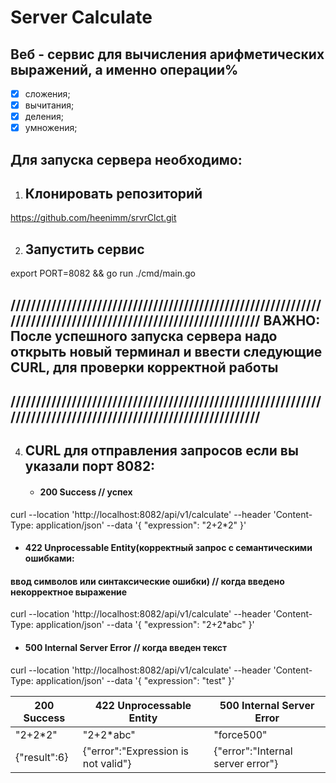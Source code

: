 # Server Calculate

## Веб - сервис для вычисления арифметических выражений, а именно операции%

- [X] сложения;
- [X] вычитания;
- [X] деления;
- [X] умножения;

Для запуска сервера необходимо:
----------------------------------------------------------

1. Клонировать репозиторий
   ---------------------------------------------

https://github.com/heenimm/srvrClct.git

2. Запустить сервис
   -------------------------------

export PORT=8082 && go run ./cmd/main.go

//////////////////////////////////////////////////////////////////////////////////////////////////////////////
ВАЖНО: После успешного запуска сервера надо открыть новый терминал и ввести следующие CURL, для проверки корректной работы
------------------------------------------------------------------------------------------------------------------------------------------------------------------------------------------------------------------------------

//////////////////////////////////////////////////////////////////////////////////////////////////////////////
--------------------------------------------------------------------------------------------------------------

4. CURL для отправления запросов если вы указали порт 8082:
   -----------------------------------------------------------------------------------------------

   * #### 200 Success // успех

curl --location 'http://localhost:8082/api/v1/calculate' --header 'Content-Type: application/json' --data '{ "expression": "2+2*2" }'

* #### 422 Unprocessable Entity(корректный запрос с семантическими ошибками:

#### ввод символов или синтаксические ошибки) // когда введено некорректное выражение

curl --location 'http://localhost:8082/api/v1/calculate' --header 'Content-Type: application/json' --data '{ "expression": "2+2*abc" }'

* #### 500 Internal Server Error // когда введен текст

curl --location 'http://localhost:8082/api/v1/calculate' 
--header 'Content-Type: application/json' 
--data '{ "expression": "test" }'

| 200 Success  | 422 Unprocessable Entity            | 500 Internal Server Error         |
| ------------ | ----------------------------------- | --------------------------------- |
| "2+2*2"      | "2+2\*abc"                          | "force500"                        |
| {"result":6} | {"error":"Expression is not valid"} | {"error":"Internal server error"} |
